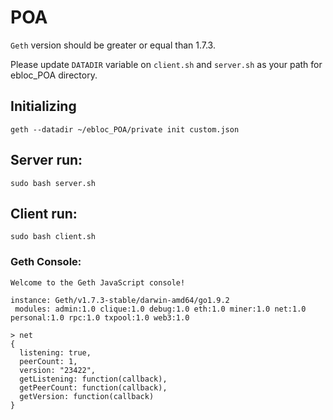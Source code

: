 # POA

`Geth` version should be greater or equal than 1.7.3.

Please update `DATADIR` variable on `client.sh` and `server.sh` as your path for ebloc_POA directory.


## Initializing

```
geth --datadir ~/ebloc_POA/private init custom.json
```

## Server run:

```
sudo bash server.sh
```

## Client run:

```
sudo bash client.sh
```

### Geth Console:

```
Welcome to the Geth JavaScript console!

instance: Geth/v1.7.3-stable/darwin-amd64/go1.9.2
 modules: admin:1.0 clique:1.0 debug:1.0 eth:1.0 miner:1.0 net:1.0 personal:1.0 rpc:1.0 txpool:1.0 web3:1.0

> net
{
  listening: true,
  peerCount: 1,
  version: "23422",
  getListening: function(callback),
  getPeerCount: function(callback),
  getVersion: function(callback)
}
```

